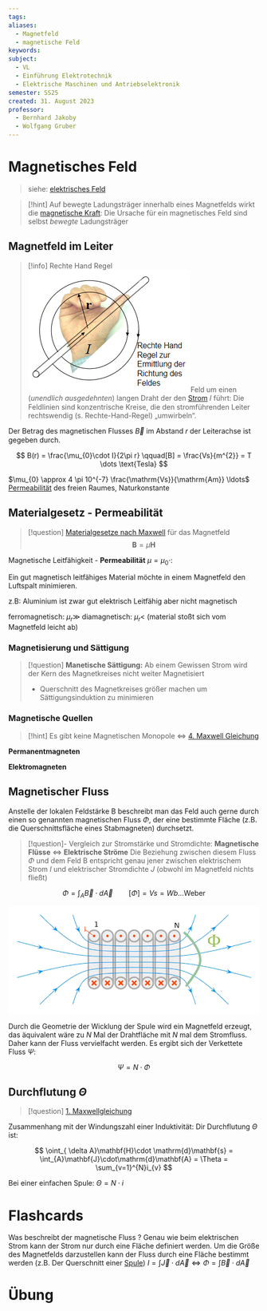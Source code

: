 ```yaml
---
tags: 
aliases:
  - Magnetfeld
  - magnetische Feld
keywords: 
subject:
  - VL
  - Einführung Elektrotechnik
  - Elektrische Maschinen und Antriebselektronik
semester: SS25
created: 31. August 2023
professor:
  - Bernhard Jakoby
  - Wolfgang Gruber
---
```

 

# Magnetisches Feld

> siehe: [elektrisches Feld](elektrisches%20Feld.md) 

> [!hint] Auf bewegte Ladungsträger innerhalb eines Magnetfelds wirkt die [magnetische Kraft](Laplace-Kraft.md):
> Die Ursache für ein magnetisches Feld sind selbst *bewegte* Ladungsträger

## Magnetfeld im Leiter

> [!info] Rechte Hand Regel
> ![InlineR](assets/rechteHandLeiterMagnFeld.png)Feld um einen (*unendlich ausgedehnten*) langen Draht der den [Strom](elektrischer%20Strom.md) 𝐼 führt:
> Die Feldlinien sind konzentrische Kreise, die den stromführenden Leiter rechtswendig (s. Rechte-Hand-Regel) „umwirbeln“. 

Der Betrag des magnetischen Flusses $\vec{B}$ im Abstand 𝑟 der Leiterachse ist gegeben durch.

$$
B(r) = \frac{\mu_{0}\cdot I}{2\pi r} \qquad[B] = \frac{Vs}{m^{2}} = T \dots \text{Tesla}
$$

$\mu_{0} \approx 4 \pi 10^{-7} \frac{\mathrm{Vs}}{\mathrm{Am}} \ldots$ [Permeabilität](../Physik/Konstanten/Permeablitätskonstante%20des%20Vakuum.md) des freien Raumes, Naturkonstante

## Materialgesetz - Permeabilität

> [!question] [Materialgesetze nach Maxwell](Maxwell.md#^MATG) für das Magnetfeld
> $$\mathbf{B}= \mu \mathbf{H}$$

Magnetische Leitfähigkeit - **Permeabilität** $\mu = \mu_{0}\cdot$:

Ein gut magnetisch leitfähiges Material möchte in einem Magnetfeld den Luftspalt minimieren.

z.B: Aluminium ist zwar gut elektrisch Leitfähig aber nicht magnetisch

ferromagnetisch: $\mu_{r} \gg$ 
diamagnetisch: $\mu_{r}<$  (material stoßt sich vom Magnetfeld leicht ab)

### Magnetisierung und Sättigung

> [!question]  **Manetische Sättigung:** Ab einem Gewissen Strom wird der Kern des Magnetkreises nicht weiter Magnetisiert
> - Querschnitt des Magnetkreises größer machen um Sättigungsinduktion zu minimieren

### Magnetische Quellen

> [!hint] Es gibt keine Magnetischen Monopole $\iff$ [4. Maxwell Gleichung](Maxwell.md#^MW4)

**Permanentmagneten**



**Elektromagneten**


## Magnetischer Fluss

Anstelle der lokalen Feldstärke B beschreibt man das Feld auch gerne durch einen so genannten magnetischen Fluss $\Phi$, der eine bestimmte Fläche (z.B. die Querschnittsfläche eines Stabmagneten) durchsetzt.

> [!question]- Vergleich zur Stromstärke und Stromdichte: **Magnetische Flüsse** $\iff$ **Elektrische Ströme**
>  Die Beziehung zwischen diesem Fluss $\Phi$ und dem Feld B entspricht genau jener zwischen elektrischem Strom $I$ und elektrischer Stromdichte $J$
>  (obwohl im Magnetfeld nichts fließt)

$$\Phi = \int_{A}\vec{B} \cdot d\vec{A} \qquad [\Phi] = Vs = Wb\dots \text{Weber}$$



![invert_dark|600](assets/FeldSpule.png)

Durch die Geometrie der Wicklung der Spule wird ein Magnetfeld erzeugt, das äquivalent wäre zu $N$ Mal der Drahtfläche mit $N$ mal dem Stromfluss. Daher kann der Fluss vervielfacht werden. Es ergibt sich der Verkettete Fluss $\Psi$:

$$\Psi = N\cdot\Phi$$


## Durchflutung $\Theta$

> [!question] [1. Maxwellgleichung](Maxwell.md#^MW1)

Zusammenhang mit der Windungszahl einer Induktivität: Dir Durchflutung $\Theta$ ist:

$$
\oint_{ \delta A}\mathbf{H}\cdot \mathrm{d}\mathbf{s} = \int_{A}\mathbf{J}\cdot\mathrm{d}\mathbf{A} = \Theta = \sum_{v=1}^{N}i_{v}
$$

Bei einer einfachen Spule: $\Theta = N\cdot i$

# Flashcards

Was beschreibt der magnetische Fluss
?
Genau wie beim elektrischen Strom kann der Strom nur durch eine Fläche definiert werden.
Um die Größe des Magnetfelds darzustellen kann der Fluss durch eine Fläche bestimmt werden (z.B. Der Querschnitt einer [Spule](Induktivitäten.md))
$I = \int  \vec{J}\cdot d\vec{A} \iff \Phi = \int \vec{B}\cdot d\vec{A}$
<!--SR:!2024-03-16,1,230-->

# Übung